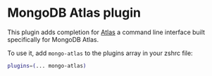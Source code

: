 # MongoDB Atlas plugin

This plugin adds completion for [Atlas](https://www.mongodb.com/docs/atlas/cli/stable/) a command line interface built specifically for 
MongoDB Atlas.

To use it, add `mongo-atlas` to the plugins array in your zshrc file:

```zsh
plugins=(... mongo-atlas)
```
